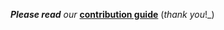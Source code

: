 _**Please read** our_
[**contribution guide**](https://github.com/dwyl/contributing)
(_thank you_!_)
